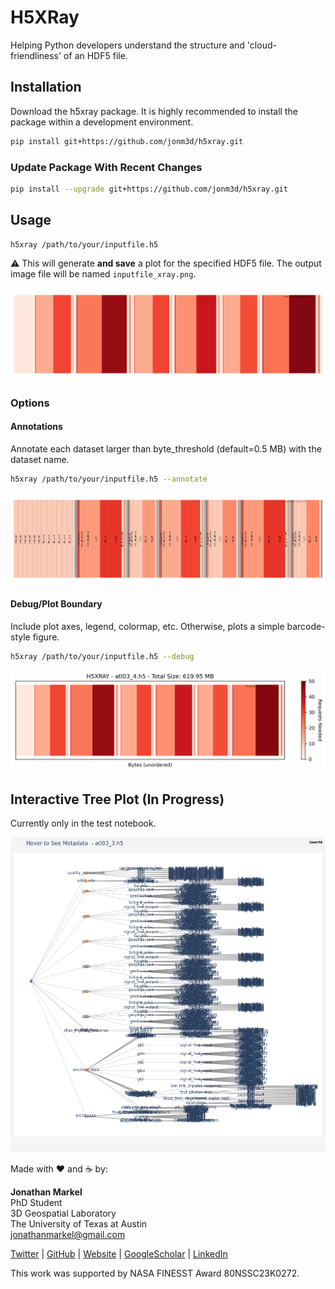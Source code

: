 # H5XRay
Helping Python developers understand the structure and 'cloud-friendliness' of an HDF5 file.

## Installation
Download the h5xray package. It is highly recommended to install the package within a development environment.

```bash
pip install git+https://github.com/jonm3d/h5xray.git
```

### Update Package With Recent Changes
```bash
pip install --upgrade git+https://github.com/jonm3d/h5xray.git
```

## Usage

```bash
h5xray /path/to/your/inputfile.h5
```

:warning: This will generate __and save__ a plot for the specified HDF5 file. The output image file will be named `inputfile_xray.png`.

![Default Plot](img/no_options.png)
 

### Options

#### Annotations 
Annotate each dataset larger than byte_threshold (default=0.5 MB) with the dataset name.

```bash
h5xray /path/to/your/inputfile.h5 --annotate
```

![Plot Details](img/annotate.png)


#### Debug/Plot Boundary
Include plot axes, legend, colormap, etc. Otherwise, plots a simple barcode-style figure.

```bash
h5xray /path/to/your/inputfile.h5 --debug
```
![Plot Datasets](img/debug.png)


## Interactive Tree Plot (In Progress)
Currently only in the test notebook.

![Tree Plot](data/atl03_3_tree.png)

Made with ❤️ and ☕️ by:

__Jonathan Markel__<br />
PhD Student<br /> 
3D Geospatial Laboratory<br />
The University of Texas at Austin<br />
jonathanmarkel@gmail.com<br />

[Twitter](https://twitter.com/jonm3d) | [GitHub](https://github.com/jonm3d) | [Website](http://j3d.space) | [GoogleScholar](https://scholar.google.com/citations?user=KwxwFgYAAAAJ&hl=en) | [LinkedIn](https://www.linkedin.com/in/j-markel/) 

This work was supported by NASA FINESST Award 80NSSC23K0272.

